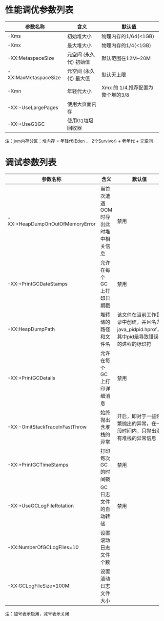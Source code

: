 # 性能调优参数列表

| 参数名称             | 含义                   | 默认值                           |
| -------------------- | ---------------------- | -------------------------------- |
| -Xms                 | 初始堆大小             | 物理内存的1/64(<1GB)             |
| -Xmx                 | 最大堆大小             | 物理内存的1/4(<1GB)              |
| -XX:MetaspaceSize    | 元空间 (永久代) 初始值 | 默认范围在12M~20M                |
| -XX:MaxMetaspaceSize | 元空间 (永久代) 最大值 | 默认无上限                       |
| -Xmn                 | 年轻代大小             | Xmx 的 1/4,推荐配置为整个堆的3/8 |
| -XX:-UseLargePages   | 使用大页面内存         |                                  |
| -XX:+UseG1GC         | 使用G1垃圾回收器       |                                  |

注：jvm内存分区：堆内存 = 年轻代(Eden 、 2个Survivor)  + 老年代 + 元空间 



# 调试参数列表

| 参数名称                        | 含义                                | 默认值                                                       |
| ------------------------------- | ----------------------------------- | ------------------------------------------------------------ |
| -XX:+HeapDumpOnOutOfMemoryError | 当首次遭遇OOM时导出此时堆中相关信息 | 禁用                                                         |
| -XX:+PrintGCDateStamps          | 允许在每个GC上打印日期戳            | 禁用                                                         |
| -XX:HeapDumpPath                | 堆转储的路径和文件名                | 该文件在当前工作目录中创建，并且名为java_pidpid.hprof，其中pid是导致错误的进程的标识符 |
| -XX:+PrintGCDetails             | 允许在每个GC上打印详细消息          | 禁用                                                         |
| -XX:-OmitStackTraceInFastThrow  | 始终抛出含堆栈的异常                | 开启，即对于一些频繁抛出的异常，在一段时间内，只抛出没有堆栈的异常信息 |
| -XX:+PrintGCTimeStamps          | 打印每次GC的时间戳                  | 禁用                                                         |
| -XX:+UseGCLogFileRotation       | GC日志文件的自动转储                | 禁用                                                         |
| -XX:NumberOfGCLogFiles=10       | 设置滚动日志文件个数                |                                                              |
| -XX:GCLogFileSize=100M          | 设置滚动日志文件大小                |                                                              |

注：加号表示启用，减号表示关闭

